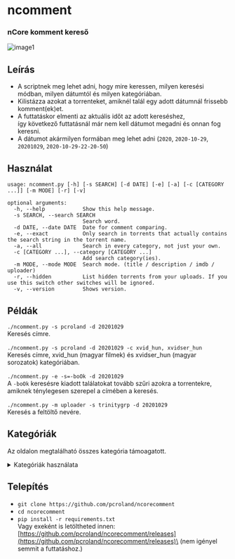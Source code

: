 # ncomment
### nCore komment kereső
![image1](https://widevine.is-a.fail/WrBB4g.gif)

## Leírás
* A scriptnek meg lehet adni, hogy mire keressen, milyen keresési módban, milyen dátumtól és milyen kategóriában.
* Kilistázza azokat a torrenteket, amiknél talál egy adott dátumnál frissebb komment(ek)et.
* A futtatáskor elmenti az aktuális időt az adott kereséshez,\
így következő futtatásnál már nem kell dátumot megadni és onnan fog keresni.
* A dátumot akármilyen formában meg lehet adni (`2020`, `2020-10-29`, `20201029`, `2020-10-29-22-20-50`)

## Használat
```
usage: ncomment.py [-h] [-s SEARCH] [-d DATE] [-e] [-a] [-c [CATEGORY ...]] [-m MODE] [-r] [-v]

optional arguments:
  -h, --help            Show this help message.
  -s SEARCH, --search SEARCH
                        Search word.
  -d DATE, --date DATE  Date for comment comparing.
  -e, --exact           Only search in torrents that actually contains the search string in the torrent name.
  -a, --all             Search in every category, not just your own.
  -c [CATEGORY ...], --category [CATEGORY ...]
                        Add search category(ies).
  -m MODE, --mode MODE  Search mode. (title / description / imdb / uploader)
  -r, --hidden          List hidden torrents from your uploads. If you use this switch other switches will be ignored.
  -v, --version         Shows version.
```

## Példák
`./ncomment.py -s pcroland -d 20201029`\
Keresés címre.\
\
`./ncomment.py -s pcroland -d 20201029 -c xvid_hun, xvidser_hun`\
Keresés címre, xvid_hun (magyar filmek) és xvidser_hun (magyar sorozatok) kategóriában.\
\
`./ncomment.py -e -s=-boOk -d 20201029`\
A `-boOk` keresésre kiadott találatokat tovább szűri azokra a torrentekre,\
amiknek ténylegesen szerepel a címében a keresés.\
\
`./ncomment.py -m uploader -s trinitygrp -d 20201029`\
Keresés a feltöltő nevére.

## Kategóriák
Az oldalon megtalálható összes kategória támoagatott.
<details>
    <summary>Kategóriák használata</summary>

| Film    |          | Sorozat    |             | Zene        |              | XXX      |              |
|---------|----------|------------|-------------|-------------|--------------|----------|--------------|
| SD/HU   | xvid_hun | SD/HU      | xvidser_hun | MP3/HU      | mp3_hun      | SD       | xxx_xvid     |
| SD/EN   | xvid     | SD/EN      | xvidser     | MP3/EN      | mp3          | DVDR     | xxx_dvd      |
| DVDR/HU | dvd_hun  | DVDR/HU    | dvdser_hun  | Lossless/HU | lossless_hun | Imageset | xxx_imageset |
| DVDR/EN | dvd      | DVDR/EN    | dvdser      | Lossless/EN | lossless     | HD       | xxx_hd       |
| DVD9/HU | dvd9_hun | HD/HU      | hdser_hun   | Klip        | clip         |          |              |
| DVD9/EN | dvd9     | HD/EN      | hdser       |             |              |          |              |
| HD/HU   | hd_hun   |            |             |             |              |          |              |
| HD/EN   | hd       |            |             |             |              |          |              |


| Játék   |          | Program    |             | Könyv       |              |
|---------|----------|------------|-------------|-------------|--------------|
| PC/ISO  | game_iso | Prog/ISO   | iso         | eBook/HU    | ebook_hun    |
| PC/RIP  | game_rip | Prog/RIP   | misc        | eBook/EN    | ebook        |
| Konzol  | console  | Prog/Mobil | mobil       |             |              |
</details>

## Telepítés
* `git clone https://github.com/pcroland/ncorecomment`
* `cd ncorecomment`
* `pip install -r requirements.txt`\
Vagy exeként is letöltheted innen: [https://github.com/pcroland/ncorecomment/releases](https://github.com/pcroland/ncorecomment/releases)\
(nem igényel semmit a futtatáshoz.)